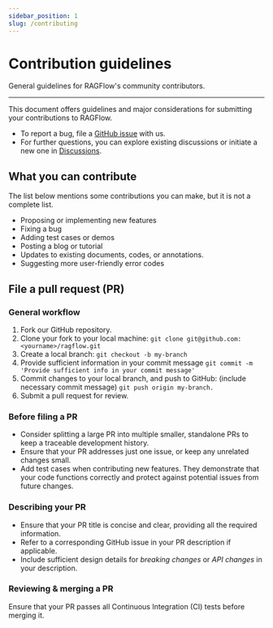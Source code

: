 ```yaml
---
sidebar_position: 1
slug: /contributing
---
```


# Contribution guidelines

General guidelines for RAGFlow's community contributors.

---

This document offers guidelines and major considerations for submitting your contributions to RAGFlow.

- To report a bug, file a [GitHub issue](https://github.com/infiniflow/ragflow/issues/new/choose) with us.
- For further questions, you can explore existing discussions or initiate a new one in [Discussions](https://github.com/orgs/infiniflow/discussions).

## What you can contribute

The list below mentions some contributions you can make, but it is not a complete list.

- Proposing or implementing new features
- Fixing a bug
- Adding test cases or demos
- Posting a blog or tutorial
- Updates to existing documents, codes, or annotations.
- Suggesting more user-friendly error codes

## File a pull request (PR)

### General workflow

1. Fork our GitHub repository.
2. Clone your fork to your local machine:
`git clone git@github.com:<yourname>/ragflow.git`
3. Create a local branch:
`git checkout -b my-branch`
4. Provide sufficient information in your commit message
`git commit -m 'Provide sufficient info in your commit message'`
5. Commit changes to your local branch, and push to GitHub: (include necessary commit message)
`git push origin my-branch.`
6. Submit a pull request for review.

### Before filing a PR

- Consider splitting a large PR into multiple smaller, standalone PRs to keep a traceable development history.
- Ensure that your PR addresses just one issue, or keep any unrelated changes small.
- Add test cases when contributing new features. They demonstrate that your code functions correctly and protect against potential issues from future changes.

### Describing your PR

- Ensure that your PR title is concise and clear, providing all the required information.
- Refer to a corresponding GitHub issue in your PR description if applicable.
- Include sufficient design details for *breaking changes* or *API changes* in your description.

### Reviewing & merging a PR

Ensure that your PR passes all Continuous Integration (CI) tests before merging it.
